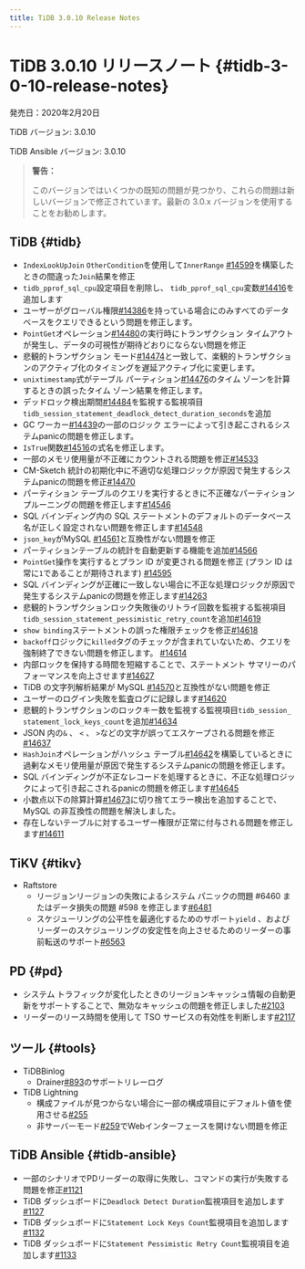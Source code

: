 ```yaml
---
title: TiDB 3.0.10 Release Notes
---
```


# TiDB 3.0.10 リリースノート {#tidb-3-0-10-release-notes}

発売日：2020年2月20日

TiDB バージョン: 3.0.10

TiDB Ansible バージョン: 3.0.10

> **警告：**
>
> このバージョンではいくつかの既知の問題が見つかり、これらの問題は新しいバージョンで修正されています。最新の 3.0.x バージョンを使用することをお勧めします。

## TiDB {#tidb}

-   `IndexLookUpJoin` `OtherCondition`を使用して`InnerRange` [<a href="https://github.com/pingcap/tidb/pull/14599">#14599</a>](https://github.com/pingcap/tidb/pull/14599)を構築したときの間違った`Join`結果を修正
-   `tidb_pprof_sql_cpu`設定項目を削除し、 `tidb_pprof_sql_cpu`変数[<a href="https://github.com/pingcap/tidb/pull/14416">#14416</a>](https://github.com/pingcap/tidb/pull/14416)を追加します
-   ユーザーがグローバル権限[<a href="https://github.com/pingcap/tidb/pull/14386">#14386</a>](https://github.com/pingcap/tidb/pull/14386)を持っている場合にのみすべてのデータベースをクエリできるという問題を修正します。
-   `PointGet`オペレーション[<a href="https://github.com/pingcap/tidb/pull/14480">#14480</a>](https://github.com/pingcap/tidb/pull/14480)の実行時にトランザクション タイムアウトが発生し、データの可視性が期待どおりにならない問題を修正
-   悲観的トランザクション モード[<a href="https://github.com/pingcap/tidb/pull/14474">#14474</a>](https://github.com/pingcap/tidb/pull/14474)と一致して、楽観的トランザクションのアクティブ化のタイミングを遅延アクティブ化に変更します。
-   `unixtimestamp`式がテーブル パーティション[<a href="https://github.com/pingcap/tidb/pull/14476">#14476</a>](https://github.com/pingcap/tidb/pull/14476)のタイム ゾーンを計算するときの誤ったタイム ゾーン結果を修正します。
-   デッドロック検出期間[<a href="https://github.com/pingcap/tidb/pull/14484">#14484</a>](https://github.com/pingcap/tidb/pull/14484)を監視する監視項目`tidb_session_statement_deadlock_detect_duration_seconds`を追加
-   GC ワーカー[<a href="https://github.com/pingcap/tidb/pull/14439">#14439</a>](https://github.com/pingcap/tidb/pull/14439)の一部のロジック エラーによって引き起こされるシステムpanicの問題を修正します。
-   `IsTrue`関数[<a href="https://github.com/pingcap/tidb/pull/14516">#14516</a>](https://github.com/pingcap/tidb/pull/14516)の式名を修正します。
-   一部のメモリ使用量が不正確にカウントされる問題を修正[<a href="https://github.com/pingcap/tidb/pull/14533">#14533</a>](https://github.com/pingcap/tidb/pull/14533)
-   CM-Sketch 統計の初期化中に不適切な処理ロジックが原因で発生するシステムpanicの問題を修正[<a href="https://github.com/pingcap/tidb/pull/14470">#14470</a>](https://github.com/pingcap/tidb/pull/14470)
-   パーティション テーブルのクエリを実行するときに不正確なパーティション プルーニングの問題を修正します[<a href="https://github.com/pingcap/tidb/pull/14546">#14546</a>](https://github.com/pingcap/tidb/pull/14546)
-   SQL バインディング内の SQL ステートメントのデフォルトのデータベース名が正しく設定されない問題を修正します[<a href="https://github.com/pingcap/tidb/pull/14548">#14548</a>](https://github.com/pingcap/tidb/pull/14548)
-   `json_key`がMySQL [<a href="https://github.com/pingcap/tidb/pull/14561">#14561</a>](https://github.com/pingcap/tidb/pull/14561)と互換性がない問題を修正
-   パーティションテーブルの統計を自動更新する機能を追加[<a href="https://github.com/pingcap/tidb/pull/14566">#14566</a>](https://github.com/pingcap/tidb/pull/14566)
-   `PointGet`操作を実行するとプラン ID が変更される問題を修正 (プラン ID は常に`1`であることが期待されます) [<a href="https://github.com/pingcap/tidb/pull/14595">#14595</a>](https://github.com/pingcap/tidb/pull/14595)
-   SQL バインディングが正確に一致しない場合に不正な処理ロジックが原因で発生するシステムpanicの問題を修正します[<a href="https://github.com/pingcap/tidb/pull/14263">#14263</a>](https://github.com/pingcap/tidb/pull/14263)
-   悲観的トランザクションロック失敗後のリトライ回数を監視する監視項目`tidb_session_statement_pessimistic_retry_count`を追加[<a href="https://github.com/pingcap/tidb/pull/14619">#14619</a>](https://github.com/pingcap/tidb/pull/14619)
-   `show binding`ステートメントの誤った権限チェックを修正[<a href="https://github.com/pingcap/tidb/pull/14618">#14618</a>](https://github.com/pingcap/tidb/pull/14618)
-   `backoff`ロジックに`killed`タグのチェックが含まれていないため、クエリを強制終了できない問題を修正します。 [<a href="https://github.com/pingcap/tidb/pull/14614">#14614</a>](https://github.com/pingcap/tidb/pull/14614)
-   内部ロックを保持する時間を短縮することで、ステートメント サマリーのパフォーマンスを向上させます[<a href="https://github.com/pingcap/tidb/pull/14627">#14627</a>](https://github.com/pingcap/tidb/pull/14627)
-   TiDB の文字列解析結果が MySQL [<a href="https://github.com/pingcap/tidb/pull/14570">#14570</a>](https://github.com/pingcap/tidb/pull/14570)と互換性がない問題を修正
-   ユーザーのログイン失敗を監査ログに記録します[<a href="https://github.com/pingcap/tidb/pull/14620">#14620</a>](https://github.com/pingcap/tidb/pull/14620)
-   悲観的トランザクションのロックキー数を監視する監視項目`tidb_session_ statement_lock_keys_count`を追加[<a href="https://github.com/pingcap/tidb/pull/14634">#14634</a>](https://github.com/pingcap/tidb/pull/14634)
-   JSON 内の`&` 、 `<` 、 `>`などの文字が誤ってエスケープされる問題を修正[<a href="https://github.com/pingcap/tidb/pull/14637">#14637</a>](https://github.com/pingcap/tidb/pull/14637)
-   `HashJoin`オペレーションがハッシュ テーブル[<a href="https://github.com/pingcap/tidb/pull/14642">#14642</a>](https://github.com/pingcap/tidb/pull/14642)を構築しているときに過剰なメモリ使用量が原因で発生するシステムpanicの問題を修正します。
-   SQL バインディングが不正なレコードを処理するときに、不正な処理ロジックによって引き起こされるpanicの問題を修正します[<a href="https://github.com/pingcap/tidb/pull/14645">#14645</a>](https://github.com/pingcap/tidb/pull/14645)
-   小数点以下の除算計算[<a href="https://github.com/pingcap/tidb/pull/14673">#14673</a>](https://github.com/pingcap/tidb/pull/14673)に切り捨てエラー検出を追加することで、MySQL の非互換性の問題を解決しました。
-   存在しないテーブルに対するユーザー権限が正常に付与される問題を修正します[<a href="https://github.com/pingcap/tidb/pull/14611">#14611</a>](https://github.com/pingcap/tidb/pull/14611)

## TiKV {#tikv}

-   Raftstore
    -   リージョンリージョンの失敗によるシステム パニックの問題 #6460 またはデータ損失の問題 #598 を修正します[<a href="https://github.com/tikv/tikv/pull/6481">#6481</a>](https://github.com/tikv/tikv/pull/6481)
    -   スケジューリングの公平性を最適化するためのサポート`yield` 、およびリーダーのスケジューリングの安定性を向上させるためのリーダーの事前転送のサポート[<a href="https://github.com/tikv/tikv/pull/6563">#6563</a>](https://github.com/tikv/tikv/pull/6563)

## PD {#pd}

-   システム トラフィックが変化したときのリージョンキャッシュ情報の自動更新をサポートすることで、無効なキャッシュの問題を修正しました[<a href="https://github.com/pingcap/pd/pull/2103">#2103</a>](https://github.com/pingcap/pd/pull/2103)
-   リーダーのリース時間を使用して TSO サービスの有効性を判断します[<a href="https://github.com/pingcap/pd/pull/2117">#2117</a>](https://github.com/pingcap/pd/pull/2117)

## ツール {#tools}

-   TiDBBinlog
    -   Drainer[<a href="https://github.com/pingcap/tidb-binlog/pull/893">#893</a>](https://github.com/pingcap/tidb-binlog/pull/893)のサポートリレーログ
-   TiDB Lightning
    -   構成ファイルが見つからない場合に一部の構成項目にデフォルト値を使用させる[<a href="https://github.com/pingcap/tidb-lightning/pull/255">#255</a>](https://github.com/pingcap/tidb-lightning/pull/255)
    -   非サーバーモード[<a href="https://github.com/pingcap/tidb-lightning/pull/259">#259</a>](https://github.com/pingcap/tidb-lightning/pull/259)でWebインターフェースを開けない問題を修正

## TiDB Ansible {#tidb-ansible}

-   一部のシナリオでPDリーダーの取得に失敗し、コマンドの実行が失敗する問題を修正[<a href="https://github.com/pingcap/tidb-ansible/pull/1121">#1121</a>](https://github.com/pingcap/tidb-ansible/pull/1121)
-   TiDB ダッシュボードに`Deadlock Detect Duration`監視項目を追加します[<a href="https://github.com/pingcap/tidb-ansible/pull/1127">#1127</a>](https://github.com/pingcap/tidb-ansible/pull/1127)
-   TiDB ダッシュボードに`Statement Lock Keys Count`監視項目を追加します[<a href="https://github.com/pingcap/tidb-ansible/pull/1132">#1132</a>](https://github.com/pingcap/tidb-ansible/pull/1132)
-   TiDB ダッシュボードに`Statement Pessimistic Retry Count`監視項目を追加します[<a href="https://github.com/pingcap/tidb-ansible/pull/1133">#1133</a>](https://github.com/pingcap/tidb-ansible/pull/1133)
